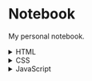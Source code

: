 # Notebook
My personal notebook.

<details>
  <summary>HTML</summary>
  <br>
  
  <p>HTML is the standard markup language for Web pages. With HTML you can create your own Website. HTML is easy to learn - You will enjoy it!</p>
  
  <details>
    <summary>Elements</summary>
  </details>

  <details>
    <summary>SEO</summary>
  </details>

  <details>
    <summary>Accessibility</summary>
  </details>
  
</details>

<details>
  <summary>CSS</summary>
  <br>
  
  <p>HTML is the standard markup language for Web pages. With HTML you can create your own Website. HTML is easy to learn - You will enjoy it!</p>
  
  <details>
    <summary>Elements</summary>
  </details>

  <details>
    <summary>SEO</summary>
  </details>

  <details>
    <summary>Accessibility</summary>
  </details>
  
</details>

<details>
  <summary>JavaScript</summary>
  <br>
  
  <p>HTML is the standard markup language for Web pages. With HTML you can create your own Website. HTML is easy to learn - You will enjoy it!</p>
  
  <details>
    <summary>Elements</summary>
  </details>

  <details>
    <summary>SEO</summary>
  </details>

  <details>
    <summary>Accessibility</summary>
  </details>
  
</details>

